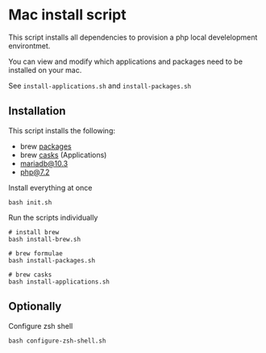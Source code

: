 # Mac install script

This script installs all dependencies to provision a php local develelopment environtmet.

You can view and modify which applications and packages need to be installed on your mac.

See `install-applications.sh` and `install-packages.sh`

## Installation
This script installs the following:
- brew [packages](https://formulae.brew.sh/formula/)
- brew [casks](https://formulae.brew.sh/cask/) (Applications)
- mariadb@10.3
- php@7.2

Install everything at once
```
bash init.sh
```

Run the scripts individually
```
# install brew
bash install-brew.sh

# brew formulae
bash install-packages.sh

# brew casks
bash install-applications.sh
```

## Optionally
Configure zsh shell
 ```
bash configure-zsh-shell.sh
```